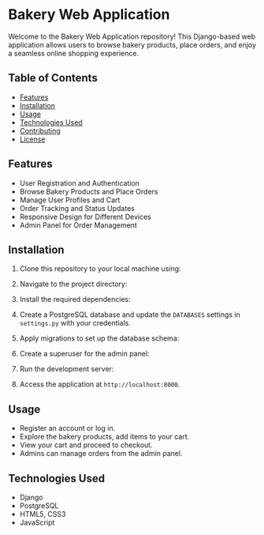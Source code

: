 # Bakery Web Application

Welcome to the Bakery Web Application repository! This Django-based web application allows users to browse bakery products, place orders, and enjoy a seamless online shopping experience.

## Table of Contents
- [Features](#features)
- [Installation](#installation)
- [Usage](#usage)
- [Technologies Used](#technologies-used)
- [Contributing](#contributing)
- [License](#license)

## Features

- User Registration and Authentication
- Browse Bakery Products and Place Orders
- Manage User Profiles and Cart
- Order Tracking and Status Updates
- Responsive Design for Different Devices
- Admin Panel for Order Management

## Installation

1. Clone this repository to your local machine using:

2. Navigate to the project directory:

3. Install the required dependencies:

4. Create a PostgreSQL database and update the `DATABASES` settings in `settings.py` with your credentials.

5. Apply migrations to set up the database schema:

6. Create a superuser for the admin panel:

7. Run the development server:

8. Access the application at `http://localhost:8000`.

## Usage

- Register an account or log in.
- Explore the bakery products, add items to your cart.
- View your cart and proceed to checkout.
- Admins can manage orders from the admin panel.

## Technologies Used

- Django
- PostgreSQL
- HTML5, CSS3
- JavaScript

